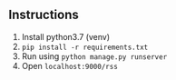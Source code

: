 ## Instructions

1. Install python3.7 (venv)
2. `pip install -r requirements.txt`
3. Run using `python manage.py runserver`
4. Open `localhost:9000/rss`


